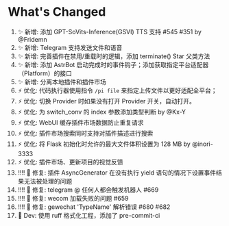 # What's Changed

1. ✨ 新增: 添加 GPT-SoVits-Inference(GSVI) TTS 支持 #545 #351 by @Fridemn
2. ✨ 新增: Telegram 支持发送文件和语音
3. ✨ 新增: 完善插件在禁用/重载时的逻辑，添加 terminate() Star 父类方法
4. ✨ 新增: 添加 AstrBot 启动完成时的事件钩子；添加获取指定平台适配器（Platform）的接口
5. ✨ 新增: 分离本地插件和插件市场
6. ⚡ 优化: 代码执行器使用指令 `/pi file` 来指定上传文件以更好适配全平台；
7. ⚡ 优化: 切换 Provider 时如果没有打开 Provider 开关，自动打开。
8. ⚡ 优化: 为 switch_conv 的 index 参数添加类型判断 by @Kx-Y
9.  ⚡ 优化: WebUI 缓存插件市场数据防止重复请求
10. ⚡ 优化: 插件市场搜索同时支持对插件描述进行搜索
11. ⚡ 优化: 将 Flask 初始化时允许的最大文件体积设置为 128 MB by @inori-3333
12. ⚡ 优化: 插件市场、更新项目的视觉反馈
13. ‼️‼️ 🐛 修复: 插件 AsyncGenerator 在没有执行 yield 语句的情况下设置事件结果无法被处理的问题
14. ‼️‼️ 🐛 修复: telegram @ 任何人都会触发机器人 #669
15. ‼‼️ 🐛 修复: wecom 加载失败的问题 #659
16. ‼‼️ 🐛 修复: gewechat 'TypeName' 解析错误 #680 #682
17. 🔧 Dev: 使用 ruff 格式化工程，添加了 pre-commit-ci